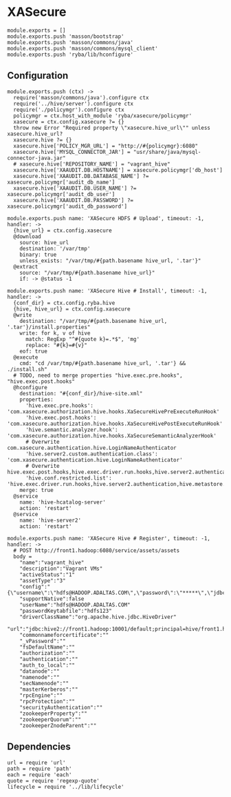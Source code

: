 
# XASecure

    module.exports = []
    module.exports.push 'masson/bootstrap'
    module.exports.push 'masson/commons/java'
    module.exports.push 'masson/commons/mysql_client'
    module.exports.push 'ryba/lib/hconfigure'

## Configuration

    module.exports.push (ctx) ->
      require('masson/commons/java').configure ctx
      require('../hive/server').configure ctx
      require('./policymgr').configure ctx
      policymgr = ctx.host_with_module 'ryba/xasecure/policymgr'
      xasecure = ctx.config.xasecure ?= {}
      throw new Error "Required property \"xasecure.hive_url\"" unless xasecure.hive_url?
      xasecure.hive ?= {}
      xasecure.hive['POLICY_MGR_URL'] = "http://#{policymgr}:6080"
      xasecure.hive['MYSQL_CONNECTOR_JAR'] = "usr/share/java/mysql-connector-java.jar"
      # xasecure.hive['REPOSITORY_NAME'] = "vagrant_hive"
      xasecure.hive['XAAUDIT.DB.HOSTNAME'] = xasecure.policymgr['db_host']
      xasecure.hive['XAAUDIT.DB.DATABASE_NAME'] ?= xasecure.policymgr['audit_db_name']
      xasecure.hive['XAAUDIT.DB.USER_NAME'] ?= xasecure.policymgr['audit_db_user']
      xasecure.hive['XAAUDIT.DB.PASSWORD'] ?= xasecure.policymgr['audit_db_password']

    module.exports.push name: 'XASecure HDFS # Upload', timeout: -1, handler: ->
      {hive_url} = ctx.config.xasecure
      @download
        source: hive_url
        destination: '/var/tmp'
        binary: true
        unless_exists: "/var/tmp/#{path.basename hive_url, '.tar'}"
      @extract
        source: "/var/tmp/#{path.basename hive_url}"
        if: -> @status -1

    module.exports.push name: 'XASecure Hive # Install', timeout: -1, handler: ->
      {conf_dir} = ctx.config.ryba.hive
      {hive, hive_url} = ctx.config.xasecure
      @write
        destination: "/var/tmp/#{path.basename hive_url, '.tar'}/install.properties"
        write: for k, v of hive
          match: RegExp "^#{quote k}=.*$", 'mg'
          replace: "#{k}=#{v}"
        eof: true
      @execute
        cmd: "cd /var/tmp/#{path.basename hive_url, '.tar'} && ./install.sh"
      # TODO, need to merge properties "hive.exec.pre.hooks", "hive.exec.post.hooks"
      @hconfigure
        destination: "#{conf_dir}/hive-site.xml"
        properties: 
          'hive.exec.pre.hooks': 'com.xasecure.authorization.hive.hooks.XaSecureHivePreExecuteRunHook'
          'hive.exec.post.hooks': 'com.xasecure.authorization.hive.hooks.XaSecureHivePostExecuteRunHook'
          'hive.semantic.analyzer.hook': 'com.xasecure.authorization.hive.hooks.XaSecureSemanticAnalyzerHook'
          # Overwrite com.xasecure.authentication.hive.LoginNameAuthenticator
          'hive.server2.custom.authentication.class': 'com.xasecure.authentication.hive.LoginNameAuthenticator'
          # Overwrite hive.exec.post.hooks,hive.exec.driver.run.hooks,hive.server2.authentication,hive.metastore.pre.event.listeners,hive.security.authorization.enabled,hive.security.authorization.manager,hive.semantic.analyzer.hook
          'hive.conf.restricted.list': 'hive.exec.driver.run.hooks,hive.server2.authentication,hive.metastore.pre.event.listeners,hive.security.authorization.enabled,hive.security.authorization.manager,hive.semantic.analyzer.hook,hive.exec.post.hooks'
        merge: true
      @service
        name: 'hive-hcatalog-server'
        action: 'restart'
      @service
        name: 'hive-server2'
        action: 'restart'

    module.exports.push name: 'XASecure Hive # Register', timeout: -1, handler: ->
      # POST http://front1.hadoop:6080/service/assets/assets
      body = 
        "name":"vagrant_hive"
        "description":"Vagrant VMs"
        "activeStatus":"1"
        "assetType":"3"
        "config":"{\"username\":\"hdfs@HADOOP.ADALTAS.COM\",\"password\":\"*****\",\"jdbc.driverClassName\":\"org.apache.hive.jdbc.HiveDriver\",\"jdbc.url\":\"jdbc:hive2://front1.hadoop:10000/default;principal=hive/front1.hadoop@HADOOP.ADALTAS.COM\",\"commonNameForCertificate\":\"\"}"
        "supportNative":false
        "userName":"hdfs@HADOOP.ADALTAS.COM"
        "passwordKeytabfile":"hdfs123"
        "driverClassName":"org.apache.hive.jdbc.HiveDriver"
        "url":"jdbc:hive2://front1.hadoop:10001/default;principal=hive/front1.hadoop@HADOOP.ADALTAS.COM"
        "commonnameforcertificate":""
        "_vPassword":""
        "fsDefaultName":""
        "authorization":""
        "authentication":""
        "auth_to_local":""
        "datanode":""
        "namenode":""
        "secNamenode":""
        "masterKerberos":""
        "rpcEngine":""
        "rpcProtection":""
        "securityAuthentication":""
        "zookeeperProperty":""
        "zookeeperQuorum":""
        "zookeeperZnodeParent":""

## Dependencies

    url = require 'url'
    path = require 'path'
    each = require 'each'
    quote = require 'regexp-quote'
    lifecycle = require '../lib/lifecycle'
